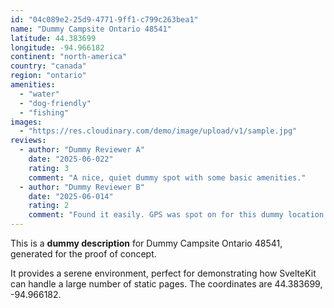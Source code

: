 ```yaml
---
id: "04c089e2-25d9-4771-9ff1-c799c263bea1"
name: "Dummy Campsite Ontario 48541"
latitude: 44.383699
longitude: -94.966182
continent: "north-america"
country: "canada"
region: "ontario"
amenities:
  - "water"
  - "dog-friendly"
  - "fishing"
images:
  - "https://res.cloudinary.com/demo/image/upload/v1/sample.jpg"
reviews:
  - author: "Dummy Reviewer A"
    date: "2025-06-022"
    rating: 3
    comment: "A nice, quiet dummy spot with some basic amenities."
  - author: "Dummy Reviewer B"
    date: "2025-06-014"
    rating: 2
    comment: "Found it easily. GPS was spot on for this dummy location."
---
```


This is a **dummy description** for Dummy Campsite Ontario 48541, generated for the proof of concept.

It provides a serene environment, perfect for demonstrating how SvelteKit can handle a large number of static pages. The coordinates are 44.383699, -94.966182.
